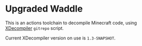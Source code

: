 # Upgraded Waddle

This is an actions toolchain to decompile Minecraft code, using
[XDecompiler](https://github.com/teddyxlandlee/XDecompiler) `gitrepo` script.

Current XDecompiler version on use is `1.3-SNAPSHOT`.
